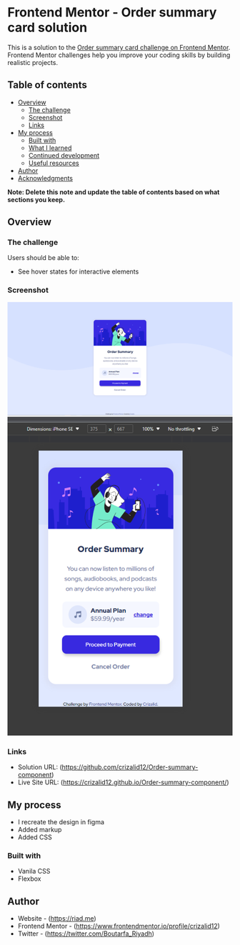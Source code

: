 # Frontend Mentor - Order summary card solution

This is a solution to the [Order summary card challenge on Frontend Mentor](https://www.frontendmentor.io/challenges/order-summary-component-QlPmajDUj). Frontend Mentor challenges help you improve your coding skills by building realistic projects. 

## Table of contents

- [Overview](#overview)
  - [The challenge](#the-challenge)
  - [Screenshot](#screenshot)
  - [Links](#links)
- [My process](#my-process)
  - [Built with](#built-with)
  - [What I learned](#what-i-learned)
  - [Continued development](#continued-development)
  - [Useful resources](#useful-resources)
- [Author](#author)
- [Acknowledgments](#acknowledgments)

**Note: Delete this note and update the table of contents based on what sections you keep.**

## Overview

### The challenge

Users should be able to:

- See hover states for interactive elements

### Screenshot

![](./screenshots/desktop-main.PNG)
![](./screenshots/mobile-main.PNG)


### Links

- Solution URL: (https://github.com/crizalid12/Order-summary-component)
- Live Site URL: (https://crizalid12.github.io/Order-summary-component/)

## My process
- I recreate the design in figma
- Added markup
- Added CSS
### Built with
- Vanila CSS 
- Flexbox

## Author

- Website - (https://riad.me)
- Frontend Mentor - (https://www.frontendmentor.io/profile/crizalid12)
- Twitter - (https://twitter.com/Boutarfa_Riyadh)

